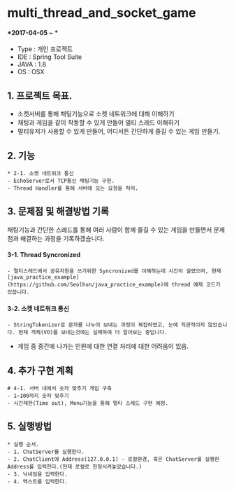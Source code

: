 # multi_thread_and_socket_game

#### *2017-04-05 ~ *  

- Type : 개인 프로젝트
- IDE : Spring Tool Suite
- JAVA : 1.8
- OS : OSX  


## 1. 프로젝트 목표.
- 소켓서버를 통해 채팅기능으로 소켓 네트워크에 대해 이해하기
- 채팅과 게임을 같이 작동할 수 있게 만들어 멀티 스레드 이해하기
- 멀티유저가 사용할 수 있게 만들어, 어디서든 간단하게 즐길 수 있는 게임 만들기.


## 2. 기능
	* 2-1. 소켓 네트워크 통신
	- EchoServer로서 TCP통신 채팅기능 구현.
	- Thread Handler를 통해 서버에 오는 요청을 처리.


## 3. 문제점 및 해결방법 기록  
채팅기능과 간단한 스레드를 통해 여러 사람이 함께 즐길 수 있는 게임을 만들면서 문제점과 해결하는 과정을 기록하겠습니다.

#### 3-1. Thread Syncronized 
	- 멀티스레드에서 공유자원을 쓰기위한 Syncronized를 이해하는데 시간이 걸렸으며, 현재 [java_practice_example](https://github.com/Seolhun/java_practice_example)에 thread 예제 코드가 있씁니다.
#### 3-2. 소켓 네트워크 통신
	- StringTokenizer로 문자를 나누어 보내는 과정이 복잡하였고, 눈에 직관적이지 않았습니다. 현재 객체(VO)를 보내는것에는 실패하여 더 알아보는 중입니다.

- 게임 중 중간에 나가는 인원에 대한 연결 처리에 대한 어려움이 있음.


## 4. 추가 구현 계획 
	# 4-1. 서버 내에서 숫자 맞추기 게임 구축
	- 1~100까지 숫자 맞추기
	- 시간제한(Time out), Menu기능을 통해 멀티 스레드 구현 예정.


## 5. 실행방법
	* 실행 순서.	
	- 1. ChatServer를 실행한다.
	- 2. ChatClient에 Address(127.0.0.1) - 로컬환경, 혹은 ChatServer를 실행한 Address를 입력한다.(현재 로컬로 한정시켜놓았습니다.)
	- 3. 닉네임을 입력한다.
	- 4. 텍스트를 입력한다.
